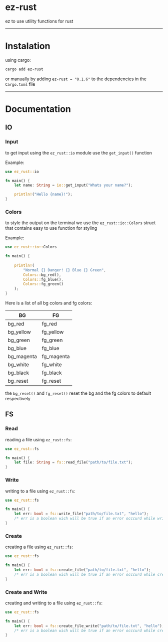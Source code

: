 # ez-rust
ez to use utility functions for rust

---
# Instalation
using cargo:
```bash
cargo add ez-rust
```
or manually by adding `ez-rust = "0.1.6"` to the dependencies in the `Cargo.toml` file

---
# Documentation

## IO
### Input
to get input using the `ez_rust::io` module use the `get_input()` function

Example:
```rust
use ez_rust::io

fn main() {
    let name: String = io::get_input("Whats your name?");   

    println!("Hello {name}!");
}
```
### Colors
to style the output on the terminal we use the `ez_rust::io::Colors` struct that contains easy to use function for styling

Example:
```rust
use ez_rust::io::Colors

fn main() {
    
    println!(
        "Normal {} Danger! {} Blue {} Green",
        Colors::bg_red(),
        Colors::fg_blue(),
        Colors::fg_green()
    );
}
```

Here is a list of all bg colors and fg colors:

| BG  | FG |
| --- | --- |
| bg_red | fg_red | 
| bg_yellow | fg_yellow |
| bg_green |  fg_green | 
| bg_blue | fg_blue |
| bg_magenta | fg_magenta | 
| bg_white | fg_white |
| bg_black | fg_black | 
| bg_reset | fg_reset |
the `bg_reset()` and `fg_reset()` reset the bg and the fg colors to default respectively
## FS
### Read
reading a file using `ez_rust::fs`:
```rust
use ez_rust::fs

fn main() {
    let file: String = fs::read_file("path/to/file.txt");
}
```

### Write
writing to a file using `ez_rust::fs`:
```rust
use ez_rust::fs

fn main() {
    let err: bool = fs::write_file("path/to/file.txt", "hello");
    /* err is a boolean wich will be true if an error occcurd while writing to the file */
}
```
### Create
creating a file using `ez_rust::fs`:
```rust
use ez_rust::fs

fn main() {
    let err: bool = fs::create_file("path/to/file.txt", "hello");
    /* err is a boolean wich will be true if an error occcurd while creating to the file */
}
```
### Create and Write
creating and writing to a file using `ez_rust::fs`:
```rust
use ez_rust::fs

fn main() {
    let err: bool = fs::create_file_write("path/to/file.txt", "hello");
    /* err is a boolean wich will be true if an error occcurd while creating or writing to the file */
}
```